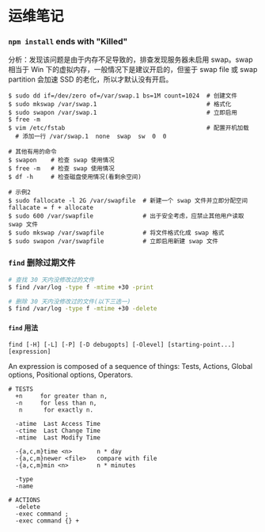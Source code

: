 # 运维笔记

### `npm install` ends with "Killed"

分析：发现该问题是由于内存不足导致的，排查发现服务器未启用 swap。swap 相当于 Win 下的虚拟内存，一般情况下是建议开启的，但鉴于 swap file 或 swap partition 会加速 SSD 的老化，所以才默认没有开启。

```
$ sudo dd if=/dev/zero of=/var/swap.1 bs=1M count=1024  # 创建文件
$ sudo mkswap /var/swap.1                               # 格式化
$ sudo swapon /var/swap.1                               # 立即启用
$ free -m
$ vim /etc/fstab                                        # 配置开机加载
  # 添加一行 /var/swap.1  none  swap  sw  0  0

# 其他有用的命令
$ swapon    # 检查 swap 使用情况
$ free -m   # 检查 swap 使用情况
$ df -h     # 检查磁盘使用情况(看剩余空间)

# 示例2
$ sudo fallocate -l 2G /var/swapfile  # 新建一个 swap 文件并立即分配空间 fallacate = f + allocate
$ sudo 600 /var/swapfile              # 出于安全考虑，应禁止其他用户读取 swap 文件
$ sudo mkswap /var/swapfile           # 将文件格式化成 swap 格式
$ sudo swapon /var/swapfile           # 立即启用新建 swap 文件
```

### `find` 删除过期文件

```bash
# 查找 30 天内没修改过的文件
$ find /var/log -type f -mtime +30 -print

# 删除 30 天内没修改过的文件(以下三选一)
$ find /var/log -type f -mtime +30 -delete
```

#### `find` 用法

```
find [-H] [-L] [-P] [-D debugopts] [-Olevel] [starting-point...] [expression]
```

An expression is composed of a sequence of things: Tests, Actions, Global options, Positional options, Operators.

```
# TESTS
  +n     for greater than n,
  -n     for less than n,
   n      for exactly n.

  -atime  Last Access Time
  -ctime  Last Change Time
  -mtime  Last Modify Time

  -{a,c,m}time <n>       n * day
  -{a,c,m}newer <file>   compare with file
  -{a,c,m}min <n>        n * minutes

  -type
  -name
```

```
# ACTIONS
  -delete
  -exec command ;
  -exec command {} +
```







